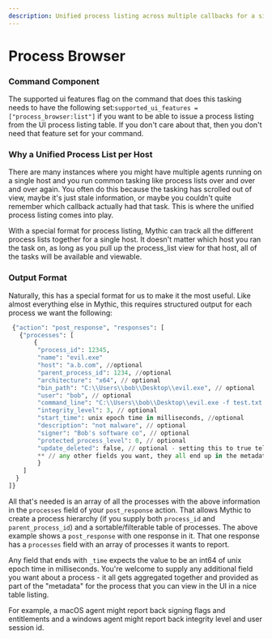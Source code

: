 ```yaml
---
description: Unified process listing across multiple callbacks for a single host
---
```


# Process Browser

### Command Component

The supported ui features flag on the command that does this tasking needs to have the following set:`supported_ui_features = ["process_browser:list"]` if you want to be able to issue a process listing from the UI process listing table. If you don't care about that, then you don't need that feature set for your command.

### Why a Unified Process List per Host

There are many instances where you might have multiple agents running on a single host and you run common tasking like process lists over and over and over again. You often do this because the tasking has scrolled out of view, maybe it's just stale information, or maybe you couldn't quite remember which callback actually had that task. This is where the unified process listing comes into play.

With a special format for process listing, Mythic can track all the different process lists together for a single host. It doesn't matter which host you ran the task on, as long as you pull up the process\_list view for that host, all of the tasks will be available and viewable.

### Output Format

Naturally, this has a special format for us to make it the most useful. Like almost everything else in Mythic, this requires structured output for each process we want the following:

```python
 {"action": "post_response", "responses": [
   {"processes": [
       {
        "process_id": 12345, 
        "name": "evil.exe"
        "host": "a.b.com", //optional
        "parent_process_id": 1234, //optional
        "architecture": "x64", // optional
        "bin_path": "C:\\Users\\bob\\Desktop\\evil.exe", // optional
        "user": "bob", // optional
        "command_line": "C:\\Users\\bob\\Desktop\\evil.exe -f test.txt -thread 12", // optional
        "integrity_level": 3, // optional 
        "start_time": unix epoch time in milliseconds, //optional
        "description": "not malware", // optional
        "signer": "Bob's software co", // optional
        "protected_process_level": 0, // optional
        "update_deleted": false, // optional - setting this to true tells Mythic to mark any process not returned in this process array as deleted
        ** // any other fields you want, they all end up in the metadata field within the database
        } 
    ]
  }
]}
```

All that's needed is an array of all the processes with the above information in the `processes` field of your `post_response` action. That allows Mythic to create a process hierarchy (if you supply both `process_id` and `parent_process_id`) and a sortable/filterable table of processes. The above example shows a `post_response` with one response in it. That one response has a `processes` field with an array of processes it wants to report.&#x20;

Any field that ends with `_time` expects the value to be an int64 of unix epoch time in milliseconds. You're welcome to supply any additional field you want about a process - it all gets aggregated together and provided as part of the "metadata" for the process that you can view in the UI in a nice table listing.

For example, a macOS agent might report back signing flags and entitlements and a windows agent might report back integrity level and user session id.
